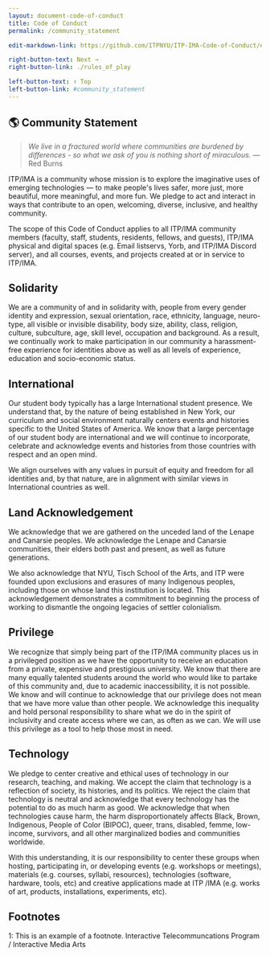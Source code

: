 ```yaml
---
layout: document-code-of-conduct
title: Code of Conduct
permalink: /community_statement

edit-markdown-link: https://github.com/ITPNYU/ITP-IMA-Code-of-Conduct/edit/main/community_statement.md

right-button-text: Next →
right-button-link: ./rules_of_play

left-button-text: ↑ Top
left-button-link: #community_statement
---
```


## <a name="community_statement">🌎 Community Statement</a>

>  *We live in a fractured world where communities are burdened by differences - so what we ask of you is nothing short of miraculous.*
 — Red Burns

ITP/IMA is a community whose mission is to explore the imaginative uses of emerging technologies — to make people's lives safer, more just, more beautiful, more meaningful, and more fun. We pledge to act and interact in ways that contribute to an open, welcoming, diverse, inclusive, and healthy community.

The scope of this Code of Conduct applies to all ITP/IMA community members (faculty, staff, students, residents, fellows, and guests), ITP/IMA physical and digital spaces (e.g. Email listservs, Yorb, and ITP/IMA Discord server), and all courses, events, and projects created at or in service to ITP/IMA.

## <a name="solidarity">Solidarity</a>
We are a community of and in solidarity with, people from every gender identity and expression, sexual orientation, race, ethnicity, language, neuro-type, all visible or invisible disability, body size, ability, class, religion, culture, subculture, age, skill level, occupation and background. As a result, we continually work to make participation in our community a harassment-free experience for identities above as well as all levels of experience, education and socio-economic status.

## <a name="international">International</a>
Our student body typically has a large International student presence. We understand that, by the nature of being established in New York, our curriculum and social environment naturally centers events and histories specific to the United States of America. We know that a large percentage of our student body are international and we will continue to incorporate, celebrate and acknowledge events and histories from those countries with respect and an open mind.

We align ourselves with any values in pursuit of equity and freedom for all identities and, by that nature, are in alignment with similar views in International countries as well.

## <a name="land_acknowledgement">Land Acknowledgement</a>
We acknowledge that we are gathered on the unceded land of the Lenape and Canarsie peoples. We acknowledge the Lenape and Canarsie communities, their elders both past and present, as well as future generations.

We also acknowledge that NYU, Tisch School of the Arts, and ITP were founded upon exclusions and erasures of many Indigenous peoples, including those on whose land this institution is located. This acknowledgement demonstrates a commitment to beginning the process of working to dismantle the ongoing legacies of settler colonialism.

## <a name="privilege">Privilege</a>
We recognize that simply being part of the ITP/IMA community places us in a privileged position as we have the opportunity to receive an education from a private, expensive and prestigious university. We know that there are many equally talented students around the world who would like to partake of this community and, due to academic inaccessibility, it is not possible. We know and will continue to acknowledge that our privilege does not mean that we have more value than other people. We acknowledge this inequality and hold personal responsibility to share what we do in the spirit of inclusivity and create access where we can, as often as we can. We will use this privilege as a tool to help those most in need.

## <a name="technology">Technology</a>
We pledge to center creative and ethical uses of technology in our research, teaching, and making. We accept the claim that technology is a reflection of society, its histories, and its politics. We reject the claim that technology is neutral and acknowledge that every technology has the potential to do as much harm as good. We acknowledge that when technologies cause harm, the harm disproportionately affects Black, Brown, Indigenous, People of Color (BIPOC), queer, trans, disabled, femme, low-income, survivors, and all other marginalized bodies and communities worldwide.

With this understanding, it is our responsibility to center these groups when hosting, participating in, or developing events (e.g. workshops or meetings), materials (e.g. courses, syllabi, resources), technologies (software, hardware, tools, etc) and creative applications made at ITP /IMA (e.g. works of art, products, installations, experiments, etc).

## <a name="footnotes">Footnotes</a> 
1: This is an example of a footnote. Interactive Telecommuncations Program / Interactive Media Arts

